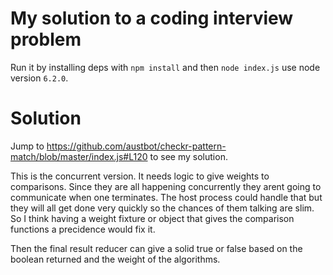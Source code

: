 # My solution to a coding interview problem
Run it by installing deps with `npm install` and then `node index.js` use node version `6.2.0`.
# Solution
Jump to https://github.com/austbot/checkr-pattern-match/blob/master/index.js#L120 to see my solution.

This is the concurrent version. It needs logic to give weights to comparisons. Since they are all happening concurrently they arent going to communicate when one terminates. The host process could handle that but they will all get done very quickly so the chances of them talking are slim. So I think having a weight fixture or object that gives the comparison functions a precidence would fix it.

Then the final result reducer can give a solid true or false based on the boolean returned and the weight of the algorithms.
